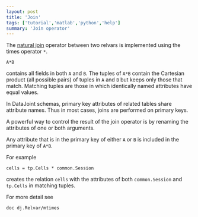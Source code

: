 ```yaml
---
layout: post
title: 'Join'
tags: ['tutorial','matlab','python','help']
summary: 'Join operator'
---
```


The [natural join](http://en.wikipedia.org/wiki/Relational_algebra#Natural_join_.28.E2.8B.88.29) operator between two relvars is implemented using the times operator `*`.

```
A*B
```

contains all fields in both `A` and `B`. The tuples of `A*B` contain the Cartesian product (all possible pairs) of tuples in `A` and `B` but keeps only those that match. Matching tuples are those in which identically named attributes have equal values.

In DataJoint schemas, primary key attributes of related tables share attribute names. Thus in most cases, joins are performed on primary keys. 

A powerful way to control the result of the join operator is by renaming the attributes of one or both arguments.

Any attribute that is in the primary key of either `A` or `B` is included in the primary key of `A*B`.

For example
```
cells = tp.Cells * common.Session
```
creates the relation `cells` with the attributes of both `common.Session` and `tp.Cells` in matching tuples.


For more detail see

```
doc dj.Relvar/mtimes
```